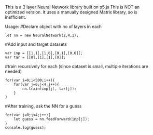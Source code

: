 This is a 3 layer Neural Network library built on p5.js
This is NOT an optimized version. It uses a manually designed Matrix library, so is inefficient.

Usage:
#Declare object with no of layers in each
	
	
	let nn = new NeuralNetwork(2,4,1);

#Add input and target datasets
	
	var inp = [[1,1],[1,0],[0,1],[0,0]];
	var tar = [[0],[1],[1],[0]];


#train recursively for each (since dataset is small, multiple iterations are needed)
	
	
	for(var i=0;i<500;i++){
		for(var j=0;j<4;j++){
			nn.train(inp[j], tar[j]);
		}
	}

#After training, ask the NN for a guess
	
	for(var j=0;j<4;j++){
		let guess = nn.feedForward(inp[j]);
	}
	console.log(guess);
		

	
